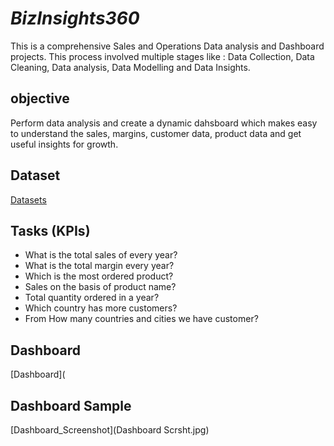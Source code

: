 # *BizInsights360* 

This is a comprehensive Sales and Operations Data analysis and Dashboard projects. This process involved multiple stages like : Data Collection, Data Cleaning, Data analysis, Data Modelling and Data Insights.

## objective

Perform data analysis and create a dynamic dahsboard which makes easy to understand the sales, margins, customer data, product data and get useful insights for growth.  

## Dataset

[Datasets](classic_models_dataset)

## Tasks (KPIs)
   - What is the total sales of every year?
   - What is the total margin every year?
   - Which is the most ordered product?
   - Sales on the basis of product name?
   - Total quantity ordered in a year?
   - Which country has more customers?
   - From How many countries and cities we have customer?

## Dashboard
[Dashboard](

## Dashboard Sample

[Dashboard_Screenshot](Dashboard Scrsht.jpg)



